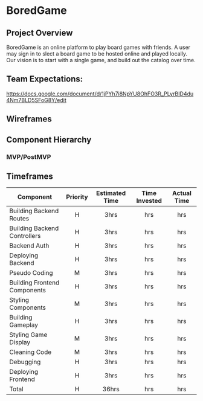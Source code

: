# BoredGame

## Project Overview

BoredGame is an online platform to play board games with friends. A user may sign in to slect a board game to be hosted online and played locally. Our vision is to start with a single game, and build out the catalog over time. 

## Team Expectations:
https://docs.google.com/document/d/1jPYh7i8NpYU8OhFO3R_PLyrBID4du4Nm7BLD5SFoG8Y/edit
## Wireframes


## Component Hierarchy

### MVP/PostMVP


## Timeframes

| Component | Priority | Estimated Time | Time Invested | Actual Time |
| --- | :---: |  :---: | :---: | :---: |
| Building Backend Routes| H | 3hrs| hrs | hrs |
| Building Backend Controllers| H | 3hrs| hrs | hrs |
| Backend Auth | H | 3hrs| hrs | hrs |
| Deploying Backend| H | 3hrs| hrs | hrs |
| Pseudo Coding | M | 3hrs| hrs | hrs |
| Building Frontend Components | H | 3hrs| hrs | hrs |
| Styling Components | M | 3hrs| hrs | hrs |
| Building Gameplay | H | 3hrs| hrs | hrs |
| Styling Game Display | M | 3hrs| hrs | hrs |
| Cleaning Code | M | 3hrs| hrs | hrs |
| Debugging | H | 3hrs| hrs | hrs |
| Deploying Frontend| H | 3hrs| hrs | hrs |
| Total | H | 36hrs| hrs | hrs |